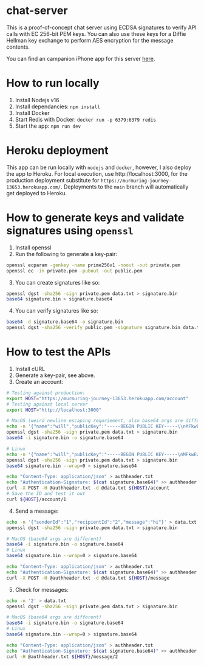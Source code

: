 # chat-server
This is a proof-of-concept chat server using ECDSA signatures to verify API calls with EC 256-bit PEM keys. You can also use these keys for a Diffie Hellman key exchange to perform AES encryption for the message contents. 

You can find an campanion iPhone app for this server [here](https://github.com/wandersonca/crypto-chat).

# How to run locally
1. Install Nodejs v16
2. Install dependancies: `npm install`
3. Install Docker
4. Start Redis with Docker: `docker run -p 6379:6379 redis`
5. Start the app: `npm run dev`

# Heroku deployment
This app can be run locally with `nodejs` and `docker`, however, I also deploy the app to Heroku. For local execution, use http://localhost:3000, for the production deployment substitute for `https://murmuring-journey-13653.herokuapp.com/`. Deployments to the `main` branch will automatically get deployed to Heroku.

# How to generate keys and validate signatures using `openssl`
1. Install openssl
2. Run the following to generate a key-pair:
```sh
openssl ecparam -genkey -name prime256v1 -noout -out private.pem
openssl ec -in private.pem -pubout -out public.pem
```
3. You can create signatures like so:
```sh
openssl dgst -sha256 -sign private.pem data.txt > signature.bin
base64 signature.bin > signature.base64
```
4. You can verify signatures like so:
```sh
base64 -d signature.base64 -o signature.bin
openssl dgst -sha256 -verify public.pem -signature signature.bin data.txt
```

# How to test the APIs
1. Install cURL
2. Generate a key-pair, see above. 
3. Create an account:
```sh
# Testing against production:
export HOST="https://murmuring-journey-13653.herokuapp.com/account"
# Testing against local server 
export HOST="http://localhost:3000"

# MacOS (weird newline escaping requriement, also base64 args are different)
echo -n '{"name":"will","publicKey":"-----BEGIN PUBLIC KEY-----\\nMFkwEwYHKoZIzj0CAQYIKoZIzj0DAQcDQgAEvQEyMB5Umy/LKMrk58BiKBoOHwaN\\n8JTxo3LZ2Jsb62mjovD9yVnGTuLQfvApeySw9uqFSq3hT8ZcvY48mYk7gg==\\n-----END PUBLIC KEY-----"}' > data.txt
openssl dgst -sha256 -sign private.pem data.txt > signature.bin
base64 -i signature.bin -o signature.base64

# Linux 
echo -n '{"name":"will","publicKey":"-----BEGIN PUBLIC KEY-----\nMFkwEwYHKoZIzj0CAQYIKoZIzj0DAQcDQgAEXX/QhZeHIg5uyAye74agscxXrRB6\n8Y9mcTuIaAyNIaRLQeqFN/FL1rJ4EzO2xO2oVOmDP1mv43RO3gtqfAnR3Q==\n-----END PUBLIC KEY-----"}' > data.txt
openssl dgst -sha256 -sign private.pem data.txt > signature.bin
base64 signature.bin --wrap=0 > signature.base64

echo "Content-Type: application/json" > authheader.txt
echo "Authentication-Signature: $(cat signature.base64)" >> authheader.txt
curl -X POST -H @authheader.txt -d @data.txt ${HOST}/account
# Save the ID and test it out
curl ${HOST}/account/1
```
4. Send a message:
```sh
echo -n '{"senderId":"1","recipientId":"2","message":"hi"}' > data.txt
openssl dgst -sha256 -sign private.pem data.txt > signature.bin

# MacOS (base64 args are different)
base64 -i signature.bin -o signature.base64
# Linux 
base64 signature.bin --wrap=0 > signature.base64

echo "Content-Type: application/json" > authheader.txt
echo "Authentication-Signature: $(cat signature.base64)" >> authheader.txt
curl -X POST -H @authheader.txt -d @data.txt ${HOST}/message
```

5. Check for messages:
```sh
echo -n '2' > data.txt
openssl dgst -sha256 -sign private.pem data.txt > signature.bin

# MacOS (base64 args are different)
base64 -i signature.bin -o signature.base64
# Linux 
base64 signature.bin --wrap=0 > signature.base64

echo "Content-Type: application/json" > authheader.txt
echo "Authentication-Signature: $(cat signature.base64)" >> authheader.txt
curl -H @authheader.txt ${HOST}/message/2
```

